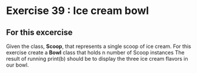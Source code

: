 # Exercise 39 : Ice cream bowl

## For this excercise

Given the class, __Scoop__, that represents a single scoop of ice cream.
For this exercise create a __Bowl__ class that holds n number of Scoop instances
The result of running print(b) should be to display the three ice cream flavors in our bowl.

 